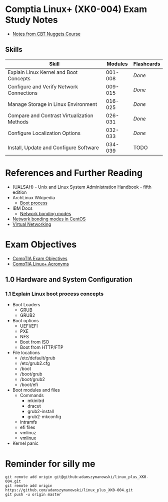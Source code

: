 # Comptia Linux+ (XK0-004) Exam Study Notes
- [Notes from CBT Nuggets Course](https://github.com/adamszymanowski/linux_plus_XK0-004/blob/master/CBT_Nuggets_Linux%2B.md)

## Skills

Skill | Modules | Flashcards
------|---------|-----------
Explain Linux Kernel and Boot Concepts      | 001-008 | *Done*
Configure and Verify Network Connections    | 009-015 | *Done*
Manage Storage in Linux Environment         | 016-025 | *Done*
Compare and Contrast Virtualization Methods | 026-031 | *Done*
Configure Localization Options              | 032-033 | *Done*
Install, Update and Configure Software      | 034-039 | TODO 

# References and Further Reading
- (UALSAH) - Unix and Linux System Administration Handbook - fifth edition
- ArchLinux Wikipedia
  * [Boot process](https://wiki.archlinux.org/index.php/Arch_boot_process)
- IBM Docs
  * [Network bonding modes](https://www.ibm.com/docs/en/linux-on-systems?topic=recommendations-bonding-modes)
- [Network bonding modes in CentOS](https://www.thegeekdiary.com/what-are-the-network-bonding-modes-in-centos-rhel/)
- [Virtual Networking](https://www.virtualbox.org/manual/ch06.html)

# Exam Objectives
- [CompTIA Exam Objectives](https://www.comptia.jp/pdf/comptia-linux-xk0-004-exam-objectives.pdf)
- [CompTIA Linux+ Acronyms](https://github.com/adamszymanowski/linux_plus_XK0-004/blob/master/Acronyms.md)

## 1.0 Hardware and System Configuration
### 1.1 Explain Linux boot process concepts
* Boot Loaders
  - GRUB
  - GRUB2
* Boot options
  - UEFI/EFI
  - PXE
  - NFS
  - Boot from ISO
  - Boot from HTTP/FTP
* File locations
  - /etc/default/grub
  - /etc/grub2.cfg
  - /boot
  - /boot/grub
  - /boot/grub2
  - /boot/efi
* Boot modules and files
  - Commands
    - mkinitrd
    - dracut
    - grub2-install
    - grub2-mkconfig
  - intramfs
  - efi files
  - vmlinuz
  - vmlinux
* Kernel panic



# Reminder for silly me
```
git remote add origin git@github:adamszymanowski/linux_plus_XK0-004.git
git remote add origin https://github.com/adamszymanowski/linux_plus_XK0-004.git
git push -u origin master
```
